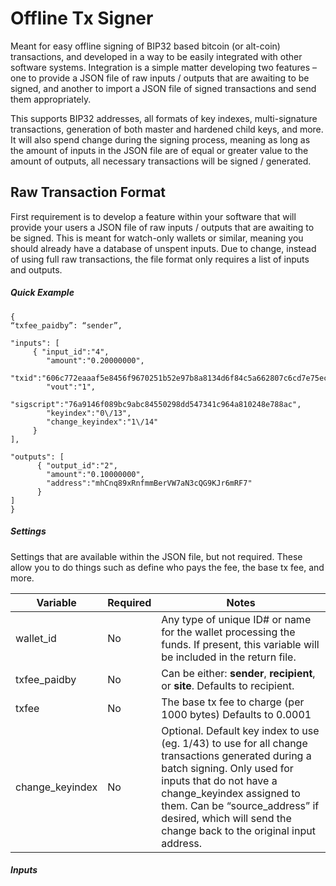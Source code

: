 Offline Tx Signer
==============

Meant for easy offline signing of BIP32 based bitcoin (or alt-coin) transactions, and developed in a way to be easily integrated with other software systems.  Integration is a simple matter developing two features – one to provide a JSON file of raw inputs / outputs that are awaiting to be signed, and another to import a JSON file of signed transactions and send them appropriately.

This supports BIP32 addresses, all formats of key indexes, multi-signature transactions, generation of both master and hardened child keys, and more.  It will also spend change during the signing process, meaning as long as the amount of inputs in the JSON file are of equal or greater value to the amount of outputs, all necessary transactions will be signed / generated.


## Raw Transaction Format

First requirement is to develop a feature within your software that will provide your users a JSON file of raw inputs / outputs that are awaiting to be signed.  This is meant for watch-only wallets or similar, meaning you should already have a database of unspent inputs.  Due to change, instead of using full raw transactions, the file format only requires a list of inputs and outputs.


##### Quick Example

```
{
“txfee_paidby”: “sender”, 

"inputs": [
     { "input_id":"4",
        "amount":"0.20000000",
        "txid":"606c772eaaaf5e8456f9670251b52e97b8a8134d6f84c5a662807c6cd7e75ec9",
        "vout":"1",
        "sigscript":"76a9146f089bc9abc84550298dd547341c964a810248e788ac",
        "keyindex":"0\/13",
        "change_keyindex":"1\/14"
     }
],

"outputs": [
      { "output_id":"2",
        "amount":"0.10000000",
        "address":"mhCnq89xRnfmmBerVW7aN3cQG9KJr6mRF7"
      }
]
}
```


##### Settings

Settings that are available within the JSON file, but not required.  These allow you to do things such as define who pays the fee, the base tx fee, and more.

Variable | Required | Notes
-------- | -------- | -----
wallet_id | No | Any type of unique ID# or name for the wallet processing the funds.  If present, this variable will be included in the return file.
txfee_paidby | No | Can be either:  **sender**, **recipient**, or **site**.  Defaults to recipient.
txfee | No | The base tx fee to charge (per 1000 bytes)  Defaults to 0.0001
change_keyindex | No | Optional.  Default key index to use (eg. 1/43) to use for all change transactions generated during a batch signing.  Only used for inputs that do not have a change_keyindex assigned to them.  Can be “source_address” if desired, which will send the change back to the original input address.


##### Inputs


